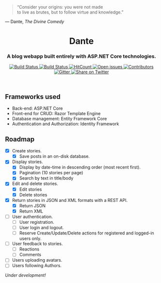 > “Consider your origins: you were not made<br>to live as brutes, but to follow virtue and knowledge.”

— Dante, *The Divine Comedy*

<h1 align="center">Dante</h1>
<h3 align="center">A blog webapp built entirely with ASP.NET Core technologies.</h3>
<p align="center">
    <a href="https://travis-ci.org/maacpiash/Dante" target="_blank">
        <img src="https://travis-ci.org/maacpiash/Dante.svg?branch=master" alt="Build Status"/>
    </a>
    <a href="https://ci.appveyor.com/project/maacpiash/dante/branch/master" target="_blank">
        <img src="https://ci.appveyor.com/api/projects/status/a77ttt1754stb2rh/branch/master?svg=true" alt="Build Status"/>
    </a>
    <a href="http://hits.dwyl.io/maacpiash/Dante" target="_blank">
        <img src="http://hits.dwyl.io/maacpiash/Dante.svg" alt="HitCount"/>
    </a>
    <a href="https://github.com/maacpiash/Dante/issues" target="_blank">
        <img src="https://img.shields.io/github/issues/maacpiash/Dante.svg" alt="Open issues"/>
    </a>
    <a href="https://github.com/maacpiash/Dante/graphs/contributors" target="_blank">
        <img src="https://img.shields.io/github/contributors/maacpiash/Dante.svg" alt="Contributors"/>
    </a>
    <a href="https://gitter.im/maacpiash/Dante" target="_blank">
        <img src="https://badges.gitter.im/maacpiash/Dante.png" alt="Gitter"/>
    </a>
    <a href="https://twitter.com/intent/tweet?url=https%3A//github.com/maacpiash/Dante&text=A%20blog%20webapp%20built%20entirely%20with%20ASP%2ENET%20Core%20technologies%21" target="_blank">
        <img src="https://img.shields.io/twitter/url/http/shields.io.svg?style=flat" alt="Share on Twitter"/>
    </a>
</p>
<br>

## Frameworks used

- Back-end: ASP.NET Core
- Front-end for CRUD: Razor Template Engine
- Database management: Entity Framework Core
- Authentication and Authorization: Identity Framework

## Roadmap

- [x] Create stories.
    - [x] Save posts in an on-disk database.
- [x] Display stories.
    - [x] Display by date-time in descending order (most recent first).
    - [x] Pagination (10 stories per page)
    - [x] Search by text in title/body
- [x] Edit and delete stories.
    - [x] Edit stories
    - [x] Delete stories
- [x] Return stories in JSON and XML formats with a REST API.
    - [x] Return JSON
    - [x] Return XML
- [ ] User authentication.
    - [ ] User registration.
    - [ ] User login and logout.
    - [ ] Reserve Create/Update/Delete actions for registered and logged-in users only.
- [ ] User feedback to stories.
    - [ ] Reactions
    - [ ] Comments
- [ ] Users uploading avatars.
- [ ] Users following Authors.

*Under development!*
